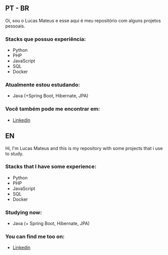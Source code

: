 ## PT - BR
Oi, sou o Lucas Mateus e esse aqui é meu repositório com alguns projetos pessoais.

### Stacks que possuo experiência:
- Python
- PHP
- JavaScript
- SQL
- Docker
  
### Atualmente estou estudando: 
- Java (+Spring Boot, Hibernate, JPA) 

### Você também pode me encontrar em:
- [Linkedin](https://www.linkedin.com/in/lucas-mateus-5543901a0/)
  
## EN
Hi, I'm Lucas Mateus and this is my repository with some projects that i use to study.

### Stacks that I have some experience:
- Python
- PHP
- JavaScript
- SQL
- Docker

### Studying now: 
- Java (+ Spring Boot, Hibernate, JPA)

### You can find me too on: 
- [Linkedin](https://www.linkedin.com/in/lucas-mateus-5543901a0/)
